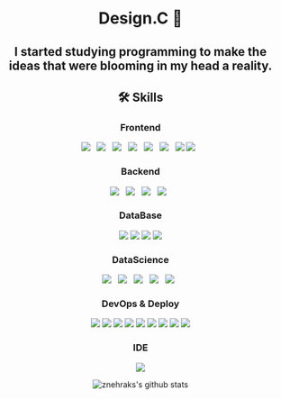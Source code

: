 <div align="center">

<h1> Design.C 👋 </h1>
<h2>I started studying programming to make the ideas that were blooming in my head a reality.</h2>

<h2> 🛠 Skills </h2>
<h3> Frontend </h3>
<p>
<img src="https://img.shields.io/badge/HTML5-E34F26?style=flat-square&logo=HTML5&logoColor=white"/></a> &nbsp
<img src="https://img.shields.io/badge/CSS3-1572B6?style=flat-square&logo=CSS3&logoColor=white"/></a> &nbsp
<img src="https://img.shields.io/badge/JavaScript-F7DF1E?style=flat-square&logo=JavaScript&logoColor=white"/></a> &nbsp
<img src="https://img.shields.io/badge/React-61DAFB?style=flat-square&logo=React&logoColor=black"/></a> &nbsp
<img src="https://img.shields.io/badge/Redux-764ABC?style=flat&logo=Redux&logoColor=white" />  &nbsp
<img src="https://img.shields.io/badge/Next.js-000000?style=flat-square&logo=Next.js&logoColor=white"/></a> &nbsp 
<img src="https://img.shields.io/badge/ApolloGraphQL-311C87?style=flat-square&logo=ApolloGraphQL&logoColor=white"/></a>
<img src="https://img.shields.io/badge/Jest-C21325?style=flat-square&logo=Jest&logoColor=white"/></a> &nbsp
</p>

<h3> Backend </h3>
<p>
<img src="https://img.shields.io/badge/Node.js-339933?style=flat-square&logo=Node.js&logoColor=white"/></a> &nbsp
<img src="https://img.shields.io/badge/Express-000000?style=flat-square&logo=Express&logoColor=white"/></a> &nbsp
<img src="https://img.shields.io/badge/NestJs-E0234E?style=flat-square&logo=NestJs&logoColor=white"/></a> &nbsp
<img src="https://img.shields.io/badge/GraphQL-E10098?style=flat-square&logo=GraphQL&logoColor=white"/></a> &nbsp
</p>

<h3> DataBase </h3>
<p>
<img src="https://img.shields.io/badge/MySQL-4479A1?style=flat&logo=MySQL&logoColor=white" />
<img src="https://img.shields.io/badge/MariaDB-003545?style=flat&logo=MariaDB&logoColor=white" />
<img src="https://img.shields.io/badge/PostgreSQL-4479A1?style=flat&logo=PostgreSQL&logoColor=white" />
<img src="https://img.shields.io/badge/MongoDB-47A248?style=flat&logo=MongoDB&logoColor=white" />
</p>

<h3> DataScience </h3>
<p>
<img src="https://img.shields.io/badge/Python-3776AB?style=flat-square&logo=Python&logoColor=white"/></a> &nbsp
<img src="https://img.shields.io/badge/scikitlearn-F7931E?style=flat-square&logo=scikitlearn&logoColor=black"/></a> &nbsp
<img src="https://img.shields.io/badge/Tensorflow-FF6F00?style=flat-square&logo=Tensorflow&logoColor=black"/></a> &nbsp
<img src="https://img.shields.io/badge/ApacheHadoop-66CCFF?style=flat-square&logo=ApacheHadoop&logoColor=black"/></a> &nbsp
<img src="https://img.shields.io/badge/ApacheSpark-E25A1C?style=flat-square&logo=ApacheSpark&logoColor=black"/></a> &nbsp
</p>

<h3> DevOps & Deploy </h3>
<p>
<img src="https://img.shields.io/badge/Git-F05032?style=flat&logo=Git&logoColor=white" />
<img src="https://img.shields.io/badge/Github%20Actions-2088FF?style=flat&logo=Github%20Actions&logoColor=white" />
<img src="https://img.shields.io/badge/Docker-2496ED?style=flat&logo=Docker&logoColor=white" />
<img src="https://img.shields.io/badge/Kubernetes-326CE5?style=flat&logo=Kubernetes&logoColor=white" />
<img src="https://img.shields.io/badge/Nginx-009639?style=flat&logo=Nginx&logoColor=white" />
<img src="https://img.shields.io/badge/Amazon%20AWS-232F3E?style=flat&logo=Amazon%20AWS&logoColor=white" />
<img src="https://img.shields.io/badge/Amazon%20S3-569A31?style=flat&logo=Amazon%20S3&logoColor=white" />
<img src="https://img.shields.io/badge/Heroku-430098?style=flat&logo=Heroku&logoColor=white" />
<img src="https://img.shields.io/badge/Netlify-00C7B7?style=flat&logo=Netlify&logoColor=white" />
</p>


<h3> IDE </h3>
<p>
<img src="https://img.shields.io/badge/Visual%20Studio%20Code-007ACC?style=flat&logo=Visual%20Studio%20Code&logoColor=white" />
</p>

![znehraks's github stats](https://github-readme-stats.vercel.app/api?username=znehraks&show_icons=true&theme=tokyonight)

</div>
